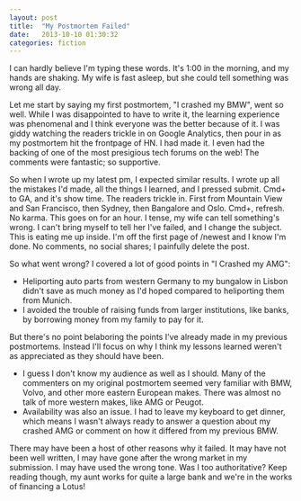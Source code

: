```yaml
---
layout: post
title:  "My Postmortem Failed"
date:   2013-10-10 01:30:32
categories: fiction
---
```


I can hardly believe I'm typing these words.  It's 1:00 in the morning, and my hands are shaking.  My wife is fast asleep, but she could tell something was wrong all day.

Let me start by saying my first postmortem, "I crashed my BMW", went so well.  While I was disappointed to have to write it, the learning experience was phenomenal and I think everyone was the better because of it.  I was giddy watching the readers trickle in on Google Analytics, then pour in as my postmortem hit the frontpage of HN.  I had made it.  I even had the backing of one of the most presigious tech forums on the web!  The comments were fantastic; so supportive.

So when I wrote up my latest pm, I expected similar results.  I wrote up all the mistakes I'd made, all the things I learned, and I pressed submit.  Cmd+<TAB> to GA, and it's show time.  The readers trickle in.  First from Mountain View and San Francisco, then Sydney, then Bangalore and Oslo.  Cmd+<TAB>, refresh.  No karma.  This goes on for an hour.  I tense, my wife can tell something's wrong.  I can't bring myself to tell her I've failed, and I change the subject.  This is eating me up inside.  I'm off the first page of /newest and I know I'm done.  No comments, no social shares; I painfully delete the post.

So what went wrong?  I covered a lot of good points in "I Crashed my AMG":

  * Heliporting auto parts from western Germany to my bungalow in Lisbon didn't save as much money as I'd hoped compared to heliporting them from Munich.
  * I avoided the trouble of raising funds from larger institutions, like banks, by borrowing money from my family to pay for it.

But there's no point belaboring the points I've already made in my previous postmortems.  Instead I'll focus on why I think my lessons learned weren't as appreciated as they should have been.

 * I guess I don't know my audience as well as I should.  Many of the commenters on my original postmortem seemed very familiar with BMW, Volvo, and other more eastern European makes.  There was almost no talk of more western makes, like AMG or Peugot.
 * Availability was also an issue.  I had to leave my keyboard to get dinner, which means I wasn't always ready to answer a question about my crashed AMG or comment on how it differed from my previous BMW.

There may have been a host of other reasons why it failed.  It may have not been well written, I may have gone after the wrong market in my submission.  I may have used the wrong tone.  Was I too authoritative?  Keep reading though, my aunt works for quite a large bank and we're in the works of financing a Lotus!


